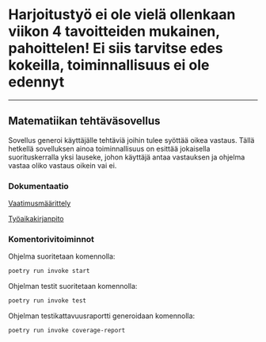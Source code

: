 # **Harjoitustyö ei ole vielä ollenkaan viikon 4 tavoitteiden mukainen, pahoittelen! Ei siis tarvitse edes kokeilla, toiminnallisuus ei ole edennyt**


----------------------------------------------

## Matematiikan tehtäväsovellus

Sovellus generoi käyttäjälle tehtäviä joihin tulee syöttää oikea vastaus. Tällä hetkellä sovelluksen ainoa toiminnallisuus on esittää jokaisella suorituskerralla yksi lauseke, johon käyttäjä antaa vastauksen ja ohjelma vastaa oliko vastaus oikein vai ei.

###  Dokumentaatio

[Vaatimusmäärittely](https://github.com/ilarim123/ot-harjoitustyo/blob/master/dokumentaatio/vaatimusmaarittely.md)

[Työaikakirjanpito](https://github.com/ilarim123/ot-harjoitustyo/blob/master/dokumentaatio/tuntikirjanpito.md)

### Komentorivitoiminnot

Ohjelma suoritetaan komennolla:

```bash
poetry run invoke start
```

Ohjelman testit suoritetaan komennolla:
```bash
poetry run invoke test
```

Ohjelman testikattavuusraportti generoidaan komennolla:
```bash
poetry run invoke coverage-report
```

